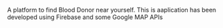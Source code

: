 A platform to find Blood Donor near yourself.
This is aaplication has been developed using Firebase and some Google MAP APIs
